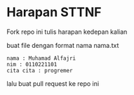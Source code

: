 # Harapan STTNF 
Fork repo ini tulis harapan kedepan kalian

buat file dengan format nama nama.txt


```
nama : Muhamad Alfajri
nim : 0110221101
cita cita : progremer
```

lalu buat pull request ke repo ini
